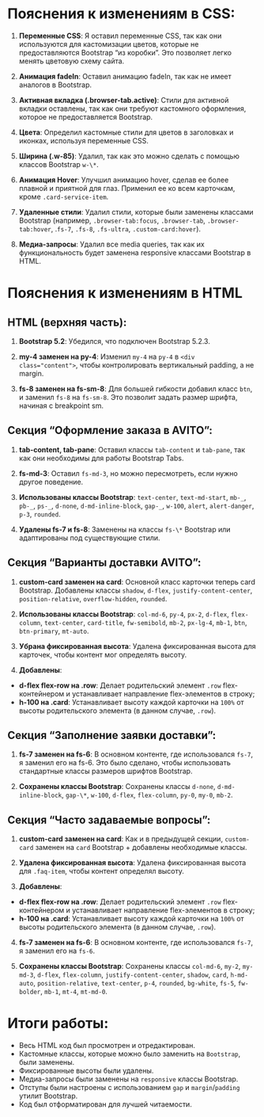 # Пояснения к изменениям в CSS:

1. **Переменные CSS**: Я оставил переменные CSS, так как они используются для кастомизации цветов, которые не предоставляются Bootstrap “из коробки”. Это позволяет легко менять цветовую схему сайта.

2. **Анимация fadeIn**: Оставил анимацию fadeIn, так как не имеет аналогов в Bootstrap.

3. **Активная вкладка (.browser-tab.active)**: Стили для активной вкладки оставлены, так как они требуют кастомного оформления, которое не предоставляется Bootstrap.

4. **Цвета**: Определил кастомные стили для цветов в заголовках и иконках, используя переменные CSS.

5. **Ширина (.w-85)**: Удалил, так как это можно сделать с помощью классов Bootstrap `w-\*`.

6. **Анимация Hover**: Улучшил анимацию hover, сделав ее более плавной и приятной для глаз. Применил ее ко всем карточкам, кроме `.card-service-item`.

7. **Удаленные стили**: Удалил стили, которые были заменены классами Bootstrap (например, `.browser-tab:focus`, `.browser-tab`, `.browser-tab:hover`, .`fs-7`, `.fs-8`, `.fs-ultra`, `.custom-card:hover`).

8. **Медиа-запросы**: Удалил все media queries, так как их функциональность будет заменена responsive классами Bootstrap в HTML.

# Пояснения к изменениям в HTML

## HTML (верхняя часть):

1. **Bootstrap 5.2**: Убедился, что подключен Bootstrap 5.2.3.

2. **my-4 заменен на py-4**: Изменил `my-4` на `py-4` в `<div class="content">`, чтобы контролировать вертикальный padding, а не margin.

3. **fs-8 заменен на fs-sm-8**: Для большей гибкости добавил класс `btn`, и заменил `fs-8` на `fs-sm-8`. Это позволит задать размер шрифта, начиная с breakpoint sm.

## Секция “Оформление заказа в AVITO”:

1. **tab-content, tab-pane**: Оставил классы `tab-content` и `tab-pane`, так как они необходимы для работы Bootstrap Tabs.

2. **fs-md-3**: Оставил `fs-md-3`, но можно пересмотреть, если нужно другое поведение.

3. **Использованы классы Bootstrap**: `text-center`, `text-md-start`, `mb-_`, `pb-_`, `ps-_`, `d-none`, `d-md-inline-block`, `gap-_`, `w-100`, `alert`, `alert-danger`, `p-3`, `rounded`.

4. **Удалены fs-7 и fs-8**: Заменены на классы `fs-\*` Bootstrap или адаптированы под существующие стили.

## Секция “Варианты доставки AVITO”:

1. **custom-card заменен на card**: Основной класс карточки теперь card Bootstrap. Добавлены классы `shadow`, `d-flex`, `justify-content-center`, `position-relative`, `overflow-hidden`, `rounded`.

2. **Использованы классы Bootstrap**: `col-md-6`, `py-4`, `px-2`, `d-flex`, `flex-column`, `text-center`, `card-title`, `fw-semibold`, `mb-2`, `px-lg-4`, `mb-1`, `btn`, `btn-primary`, `mt-auto`.

3. **Убрана фиксированная высота**: Удалена фиксированная высота для карточек, чтобы контент мог определять высоту.

4. **Добавлены**:

- **d-flex flex-row на .row**: Делает родительский элемент `.row` flex-контейнером и устанавливает направление flex-элементов в строку;
- **h-100 на .card**: Устанавливает высоту каждой карточки на `100%` от высоты родительского элемента (в данном случае, `.row`).

## Секция “Заполнение заявки доставки”:

1. **fs-7 заменен на fs-6**: В основном контенте, где использовался `fs-7`, я заменил его на fs-6. Это было сделано, чтобы использовать стандартные классы размеров шрифтов Bootstrap.

2. **Сохранены классы Bootstrap**: Сохранены классы `d-none`, `d-md-inline-block`, `gap-\*`, `w-100`, `d-flex`, `flex-column`, `py-0`, `my-0`, `mb-2`.

## Секция “Часто задаваемые вопросы”:

1. **custom-card заменен на card**: Как и в предыдущей секции, `custom-card` заменен на `card` Bootstrap + добавлены необходимые классы.

2. **Удалена фиксированная высота**: Удалена фиксированная высота для `.faq-item`, чтобы контент определял высоту.

3. **Добавлены**:

- **d-flex flex-row на .row**: Делает родительский элемент `.row` flex-контейнером и устанавливает направление flex-элементов в строку;
- **h-100 на .card**: Устанавливает высоту каждой карточки на `100%` от высоты родительского элемента (в данном случае, `.row`).

4. **fs-7 заменен на fs-6**: В основном контенте, где использовался `fs-7`, я заменил его на `fs-6`.

5. **Сохранены классы Bootstrap**: Сохранены классы `col-md-6`, `my-2`, `my-md-3`, `d-flex`, `flex-column`, `justify-content-center`, `shadow`, `card`, `h-md-auto`, `position-relative`, `text-center`, `p-4`, `rounded`, `bg-white`, `fs-5`, `fw-bolder`, `mb-1`, `mt-4`, `mt-md-0`.

# Итоги работы:

- Весь HTML код был просмотрен и отредактирован.
- Кастомные классы, которые можно было заменить на `Bootstrap`, были заменены.
- Фиксированные высоты были удалены.
- Медиа-запросы были заменены на `responsive` классы Bootstrap.
- Отступы были настроены с использованием `gap` и `margin`/`padding` утилит Bootstrap.
- Код был отформатирован для лучшей читаемости.

